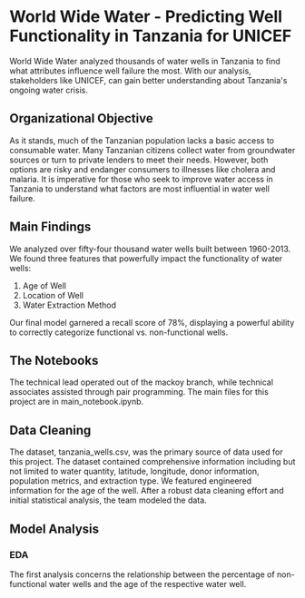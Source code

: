 # World Wide Water - Predicting Well Functionality in Tanzania for UNICEF

World Wide Water analyzed thousands of water wells in Tanzania to find what attributes influence well failure the most. With our analysis, stakeholders like UNICEF, can gain better understanding about Tanzania's ongoing water crisis. 

## Organizational Objective
As it stands, much of the Tanzanian population lacks a basic access to consumable water. Many Tanzanian citizens collect water from groundwater sources or turn to private lenders to meet their needs. However, both options are risky and endanger consumers to illnesses like cholera and malaria. It is imperative for those who seek to improve water access in Tanzania to understand what factors are most influential in water well failure.

## Main Findings
We analyzed over fifty-four thousand water wells built between 1960-2013. We found three features that powerfully impact the functionality of water wells: 
1. Age of Well
2. Location of Well
3. Water Extraction Method

Our final model garnered a recall score of 78%, displaying a powerful ability to correctly categorize functional vs. non-functional wells.

## The Notebooks
The technical lead operated out of the mackoy branch, while technical associates assisted through pair programming. The main files for this project are in main_notebook.ipynb. 

## Data Cleaning
The dataset, tanzania_wells.csv, was the primary source of data used for this project. The dataset contained comprehensive information including but not limited to water quantity, latitude, longitude, donor information, population metrics, and extraction type. We featured engineered information for the age of the well. After a robust data cleaning effort and initial statistical analysis, the team modeled the data.

## Model Analysis
### EDA
The first analysis concerns the relationship between the percentage of non-functional water wells and the age of the respective water well.
